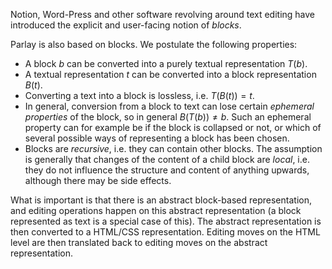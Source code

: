 Notion, Word-Press and other software revolving around text editing have introduced the explicit and user-facing notion of *blocks*.

Parlay is also based on blocks. We postulate the following properties:

* A block $b$ can be converted into a purely textual representation $T(b)$. 
* A textual representation $t$ can be converted into a block representation $B(t)$.
* Converting a text into a block is lossless, i.e. $T(B(t)) = t$.
* In general, conversion from a block to text can lose certain *ephemeral properties* of the block, so in general $B(T(b)) \neq b$. Such an ephemeral property can for example be if the block is collapsed or not, or which of several possible ways of representing a block has been chosen.
* Blocks are *recursive*, i.e. they can contain other blocks. The assumption is generally that changes of the content of a child block are *local*, i.e. they do not influence the structure and content of anything upwards, although there may be side effects. 

What is important is that there is an abstract block-based representation, and editing operations happen on this abstract representation (a block represented as text is a special case of this). The abstract representation is then converted to a HTML/CSS representation. Editing moves on the HTML level are then translated back to editing moves on the abstract representation.